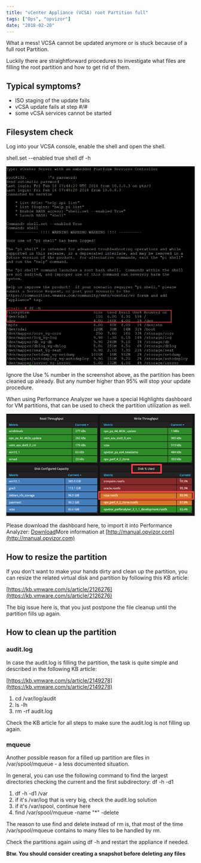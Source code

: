 ```yaml
---
title: "vCenter Appliance (VCSA) root Partition full"
tags: ["Ops", "opvizor"]
date: "2018-02-20"
---
```


What a mess! VCSA cannot be updated anymore or is stuck because of a full root Partition.

Luckily there are straightforward procedures to investigate what files are filling the root partition and how to get rid of them.

## Typical symptoms?

- ISO staging of the update fails
- vCSA update fails at step #/#
- some vCSA services cannot be started

## Filesystem check

Log into your VCSA console, enable the shell and open the shell.

shell.set --enabled true
shell
df -h

![VCSA root partition full](/images/blog/vcsa_df.png)

Ignore the Use % number in the screenshot above, as the partition has been cleaned up already. But any number higher than 95% will stop your update procedure.

When using Performance Analyzer we have a special Highlights dashboard for VM partitions, that can be used to check the partition utilization as well.

[![Performance Analyzer / check vCSA partition](/images/blog/vcsa_pa.png)](http://try.opvizor.com/perfanalyzer)

Please download the dashboard here, to import it into Performance Analyzer: [Download](https://opvizor.atlassian.net/wiki/download/attachments/82057456/Highlights_%20Virtual%20Machines%20-%20Disksize-1517910633543.json)More information at [http://manual.opvizor.com](http://manual.opvizor.com)

## How to resize the partition

If you don't want to make your hands dirty and clean up the partition, you can resize the related virtual disk and partition by following this KB article: 

[https://kb.vmware.com/s/article/2126276](https://kb.vmware.com/s/article/2126276)

The big issue here is, that you just postpone the file cleanup until the partition fills up again.

## How to clean up the partition

### audit.log

In case the audit.log is filling the partition, the task is quite simple and described in the following KB article: 

[https://kb.vmware.com/s/article/2149278](https://kb.vmware.com/s/article/2149278)

1. cd /var/log/audit
2. ls -lh
3. rm -rf audit.log

Check the KB article for all steps to make sure the audit.log is not filling up again.

### mqueue

Another possible reason for a filled up partition are files in /var/spool/mqueue - a less documented situation.

In general, you can use the following command to find the largest directories checking the current and the first subdirectory: df -h -d1

1. df -h -d1 /var
2. if it's /var/log that is very big, check the audit.log solution
3. if it's /var/spool, continue here
4. find /var/spool/mqueue -name "\*" -delete

The reason to use find and delete instead of rm is, that most of the time /var/spool/mqueue contains to many files to be handled by rm.

Check the partitions again using df -h and restart the appliance if needed.

**Btw. You should consider creating a snapshot before deleting any files**
